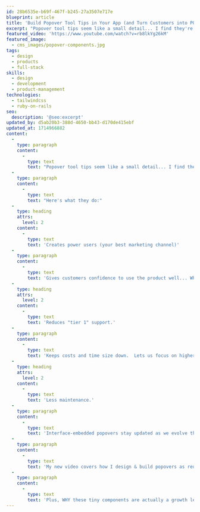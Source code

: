 ```yaml
---
id: 28b6535e-b69f-467f-b245-27a3507e717e
blueprint: article
title: 'Build Popover Tool Tips in Your App (and Turn Customers into POWER USERS)'
excerpt: "Popover tool tips seem like a small detail... I find they're a game-changer for a product business."
featured_video: 'https://www.youtube.com/watch?v=rb8lkYg26kM'
featured_image:
  - cms_images/popover-components.jpg
tags:
  - design
  - products
  - full-stack
skills:
  - design
  - development
  - product-management
technologies:
  - tailwindcss
  - ruby-on-rails
seo:
  description: '@seo:excerpt'
updated_by: d5ab20b3-388d-4650-bb43-d170de415ebf
updated_at: 1714966882
content:
  -
    type: paragraph
    content:
      -
        type: text
        text: "Popover tool tips seem like a small detail... I find they're a game-changer for a product business."
  -
    type: paragraph
    content:
      -
        type: text
        text: "Here's what they do:"
  -
    type: heading
    attrs:
      level: 2
    content:
      -
        type: text
        text: 'Creates power users (your best marketing channel)'
  -
    type: paragraph
    content:
      -
        type: text
        text: 'Gives customers confidence to use the product well... Which drives adoption and retention.'
  -
    type: heading
    attrs:
      level: 2
    content:
      -
        type: text
        text: 'Reduces "tier 1" support.'
  -
    type: paragraph
    content:
      -
        type: text
        text: 'Keeps costs and time size down.  Lets us focus on higher-value customer interactions (like feature requests).'
  -
    type: heading
    attrs:
      level: 2
    content:
      -
        type: text
        text: 'Less maintenance.'
  -
    type: paragraph
    content:
      -
        type: text
        text: 'Interface-embedded popovers stay updated as we evolve the features.  Support docs can stay lean.'
  -
    type: paragraph
    content:
      -
        type: text
        text: 'My new video covers how I design & build popovers as reuseable components across my apps.'
  -
    type: paragraph
    content:
      -
        type: text
        text: 'Plus, WHY these tiny components are actually a growth lever for my products.'
---
```

